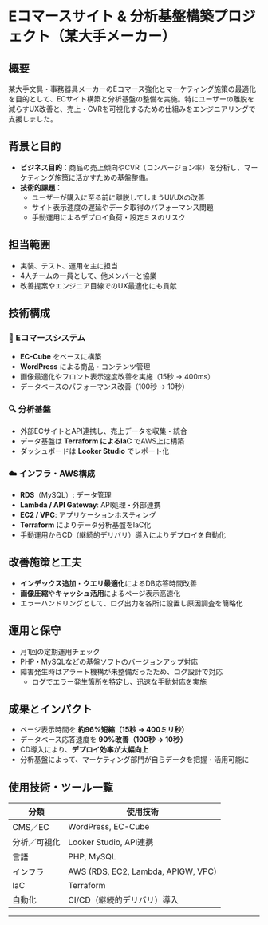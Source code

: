 # Eコマースサイト & 分析基盤構築プロジェクト（某大手メーカー）

## 概要
某大手文具・事務器具メーカーのEコマース強化とマーケティング施策の最適化を目的として、ECサイト構築と分析基盤の整備を実施。特にユーザーの離脱を減らすUX改善と、売上・CVRを可視化するための仕組みをエンジニアリングで支援しました。

## 背景と目的
- **ビジネス目的**：商品の売上傾向やCVR（コンバージョン率）を分析し、マーケティング施策に活かすための基盤整備。
- **技術的課題**：
  - ユーザーが購入に至る前に離脱してしまうUI/UXの改善
  - サイト表示速度の遅延やデータ取得のパフォーマンス問題
  - 手動運用によるデプロイ負荷・設定ミスのリスク

## 担当範囲
- 実装、テスト、運用を主に担当
- 4人チームの一員として、他メンバーと協業
- 改善提案やエンジニア目線でのUX最適化にも貢献

## 技術構成
### 🛒 Eコマースシステム
- **EC-Cube** をベースに構築
- **WordPress** による商品・コンテンツ管理
- 画像最適化やフロント表示速度改善を実施（15秒 → 400ms）
- データベースのパフォーマンス改善（100秒 → 10秒）

### 🔍 分析基盤
- 外部ECサイトとAPI連携し、売上データを収集・統合
- データ基盤は **Terraform によるIaC** でAWS上に構築
- ダッシュボードは **Looker Studio** でレポート化

### ☁️ インフラ・AWS構成
- **RDS**（MySQL）: データ管理
- **Lambda / API Gateway**: API処理・外部連携
- **EC2 / VPC**: アプリケーションホスティング
- **Terraform** によりデータ分析基盤をIaC化
- 手動運用からCD（継続的デリバリ）導入によりデプロイを自動化

## 改善施策と工夫
- **インデックス追加**・**クエリ最適化**によるDB応答時間改善
- **画像圧縮**や**キャッシュ活用**によるページ表示高速化
- エラーハンドリングとして、ログ出力を各所に設置し原因調査を簡略化

## 運用と保守
- 月1回の定期運用チェック
- PHP・MySQLなどの基盤ソフトのバージョンアップ対応
- 障害発生時はアラート機構が未整備だったため、ログ設計で対応
  - ログでエラー発生箇所を特定し、迅速な手動対応を実施

## 成果とインパクト
- ページ表示時間を **約96%短縮（15秒 → 400ミリ秒）**
- データベース応答速度を **90%改善（100秒 → 10秒）**
- CD導入により、**デプロイ効率が大幅向上**
- 分析基盤によって、マーケティング部門が自らデータを把握・活用可能に

## 使用技術・ツール一覧
| 分類         | 使用技術                                   |
|--------------|--------------------------------------------|
| CMS／EC      | WordPress, EC-Cube                        |
| 分析／可視化 | Looker Studio, API連携                   |
| 言語         | PHP, MySQL                                |
| インフラ     | AWS (RDS, EC2, Lambda, APIGW, VPC)       |
| IaC          | Terraform                                 |
| 自動化       | CI/CD（継続的デリバリ）導入              |

---